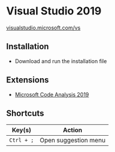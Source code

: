 # Visual Studio 2019

[visualstudio.microsoft.com/vs](https://visualstudio.microsoft.com/en/vs/)

## Installation

- Download and run the installation file

## Extensions

- [Microsoft Code Analysis 2019](https://marketplace.visualstudio.com/items?itemName=VisualStudioPlatformTeam.MicrosoftCodeAnalysis2019)

## Shortcuts

Key(s)     | Action
-----------|---------------------
`Ctrl + ;` | Open suggestion menu
